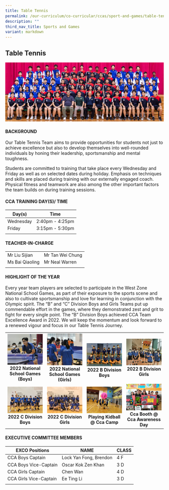 ```yaml
---
title: Table Tennis
permalink: /our-curriculum/co-curricular/ccas/sport-and-games/table-tennis/
description: ""
third_nav_title: Sports and Games
variant: markdown
---
```

## **Table Tennis** 

![](/images/CCA%20Page/Group%20Photo/Table_Tennis_Formal.jpg)

#### BACKGROUND

Our Table Tennis Team aims to provide opportunities for students not just to achieve excellence but also to develop themselves into well-rounded individuals by honing their leadership, sportsmanship and mental toughness.  
  
Students are committed to training that take place every Wednesday and Friday as well as on selected dates during holiday. Emphasis on techniques and skills are placed during training with our externally engaged coach. Physical fitness and teamwork are also among the other important factors the team builds on during training sessions.

#### CCA TRAINING DAY(S)/ TIME

| Day(s) | Time |
| --- | --- | 
| Wednesday | 2:40pm - 4:25pm |
| Friday | 3:15pm - 5:30pm |
| | |

#### TEACHER-IN-CHARGE

| | |
| --- | --- |
| Mr Liu Sijian | Mr Tan Wei Chung |
| Ms Bai Qiaoling | Mr Neal Warren |
| | |

#### HIGHLIGHT OF THE YEAR

Every year team players are selected to participate in the West Zone National School Games, as part of their exposure to the sports scene and also to cultivate sportsmanship and love for learning in conjunction with the Olympic spirit. The “B” and “C” Division Boys and Girls Teams put up commendable effort in the games, where they demonstrated zest and grit to fight for every single point. The “B” Division Boys achieved CCA Team Excellence Award in 2022. We will keep the momentum and look forward to a renewed vigour and focus in our Table Tennis Journey.

<table>
	<tbody><tr>
		<td width="25%"> <img src="/images/2022%20National%20School%20Games%20Boys.png"> <center> <b> 2022 National School Games (Boys) </b> </center> </td>
		<td width="25%"> <img src="/images/2022%20National%20School%20Games%20Girls.png"> <center> <b> 2022 National School Games (Girls) </b> </center> </td>
		<td width="25%"> <br><img src="/images/2022%20B%20Division%20Boys.png"> <center> <b> 2022 B Division Boys </b></center> </td> 
		<td width="25%"> <img src="/images/2022%20B%20Division%20Girls.jpeg"> <center> <b> 2022 B Division Girls </b> </center> </td>
	</tr>
	<tr>
		<td> <img src="/images/2022%20C%20Division%20Boys.jpeg"> <center> <b> 2022 C Division Boys </b> </center> </td> 
		<td> <img src="/images/2022%20C%20Division%20Girls.jpeg"> <center> <b> 2022 C Division Girls </b> </center> </td>
		<td> <img src="/images/playing-kidball@-cca-camp-1024x768.jpg"> <center> <b> Playing Kidball @ Cca Camp </b> </center> </td>
		<td> <img src="/images/cca-booth-@-cca-awarenness-day-1024x768.jpg"> <center> <b> Cca Booth @ Cca Awareness Day </b> </center> </td>
	</tr>
</tbody></table>

#### EXECUTIVE COMMITTEE MEMBERS 

| EXCO Positions | NAME | CLASS |
| --- | --- | --- |
| CCA Boys Captain | Lock Yan Fong, Brendon | 4 F |
| CCA Boys Vice-Captain | Oscar Kok Zen Khan | 3 D |
| CCA Girls Captain | Chen Wan | 4 D |
| CCA Girls Vice-Captain | Ee Ting Li | 3 D |
| | | |